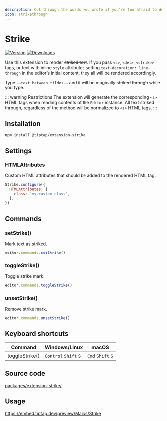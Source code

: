 ```yaml
---
description: Cut through the words you wrote if you’re too afraid to delete it.
icon: strikethrough
---
```


# Strike
[![Version](https://img.shields.io/npm/v/@tiptap/extension-strike.svg?label=version)](https://www.npmjs.com/package/@tiptap/extension-strike)
[![Downloads](https://img.shields.io/npm/dm/@tiptap/extension-strike.svg)](https://npmcharts.com/compare/@tiptap/extension-strike?minimal=true)

Use this extension to render ~~striked text~~. If you pass `<s>`, `<del>`, `<strike>` tags, or text with inline `style` attributes setting `text-decoration: line-through` in the editor’s initial content, they all will be rendered accordingly.

Type <code>&Tilde;&Tilde;text between tildes&Tilde;&Tilde;</code> and it will be magically ~~striked through~~ while you type.

::: warning Restrictions
The extension will generate the corresponding `<s>` HTML tags when reading contents of the `Editor` instance. All text striked through, regardless of the method will be normalized to `<s>` HTML tags.
:::

## Installation
```bash
npm install @tiptap/extension-strike
```

## Settings

### HTMLAttributes
Custom HTML attributes that should be added to the rendered HTML tag.

```js
Strike.configure({
  HTMLAttributes: {
    class: 'my-custom-class',
  },
})
```

## Commands

### setStrike()
Mark text as striked.

```js
editor.commands.setStrike()
```

### toggleStrike()
Toggle strike mark.

```js
editor.commands.toggleStrike()
```

### unsetStrike()
Remove strike mark.

```js
editor.commands.unsetStrike()
```

## Keyboard shortcuts
| Command        | Windows/Linux                   | macOS                       |
| -------------- | ------------------------------- | --------------------------- |
| toggleStrike() | `Control`&nbsp;`Shift`&nbsp;`S` | `Cmd`&nbsp;`Shift`&nbsp;`S` |

## Source code
[packages/extension-strike/](https://github.com/ueberdosis/tiptap/blob/main/packages/extension-strike/)

## Usage
https://embed.tiptap.dev/preview/Marks/Strike
